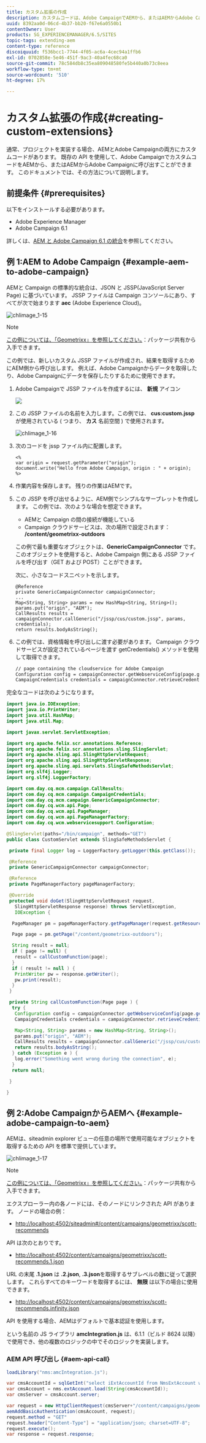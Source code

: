 ```yaml
---
title: カスタム拡張の作成
description: カスタムコードは、Adobe CampaignでAEMから、またはAEMからAdobe Campaignに呼び出すことができます。
uuid: 8392aa0d-06cd-4b37-bb20-f67e6a0550b1
contentOwner: User
products: SG_EXPERIENCEMANAGER/6.5/SITES
topic-tags: extending-aem
content-type: reference
discoiquuid: f536bcc1-7744-4f05-ac6a-4cec94a1ffb6
exl-id: 0702858e-5e46-451f-9ac3-40a4fec68ca0
source-git-commit: 78c584db8c35ea809048580fe5b440a0b73c8eea
workflow-type: tm+mt
source-wordcount: '510'
ht-degree: 17%

---
```


# カスタム拡張の作成{#creating-custom-extensions}

通常、プロジェクトを実装する場合、AEMとAdobe Campaignの両方にカスタムコードがあります。 既存の API を使用して、Adobe CampaignでカスタムコードをAEMから、またはAEMからAdobe Campaignに呼び出すことができます。 このドキュメントでは、その方法について説明します。

## 前提条件 {#prerequisites}

以下をインストールする必要があります。

* Adobe Experience Manager
* Adobe Campaign 6.1

詳しくは、[AEM と Adobe Campaign 6.1 の統合](/help/sites-administering/campaignonpremise.md)を参照してください。

## 例 1:AEM to Adobe Campaign {#example-aem-to-adobe-campaign}

AEMと Campaign の標準的な統合は、JSON と JSSP(JavaScript Server Page) に基づいています。 JSSP ファイルは Campaign コンソールにあり、すべてが次で始まります **aec** (Adobe Experience Cloud)。

![chlimage_1-15](assets/chlimage_1-15a.png)

>[!NOTE]
>
>[この例については、「Geometrixx」を参照してください。](/help/sites-developing/we-retail.md)：パッケージ共有から入手できます。

この例では、新しいカスタム JSSP ファイルが作成され、結果を取得するためにAEM側から呼び出します。 例えば、Adobe Campaignからデータを取得したり、Adobe Campaignにデータを保存したりするために使用できます。

1. Adobe Campaignで JSSP ファイルを作成するには、 **新規** アイコン

   ![](do-not-localize/chlimage_1-4a.png)

1. この JSSP ファイルの名前を入力します。この例では、 **cus:custom.jssp** が使用されている ( つまり、 **カス** 名前空間 ) で使用されます。

   ![chlimage_1-16](assets/chlimage_1-16a.png)

1. 次のコードを jssp ファイル内に配置します。

   ```
   <%
   var origin = request.getParameter("origin");
   document.write("Hello from Adobe Campaign, origin : " + origin);
   %>
   ```

1. 作業内容を保存します。 残りの作業はAEMです。
1. この JSSP を呼び出せるように、AEM側でシンプルなサーブレットを作成します。 この例では、次のような場合を想定できます。

   * AEMと Campaign の間の接続が機能している
   * Campaign クラウドサービスは、次の場所で設定されます： **/content/geometrixx-outdoors**

   この例で最も重要なオブジェクトは、**GenericCampaignConnector** です。このオブジェクトを使用すると、Adobe Campaign 側にある JSSP ファイルを呼び出す（GET および POST）ことができます。

   次に、小さなコードスニペットを示します。

   ```
   @Reference
   private GenericCampaignConnector campaignConnector;
   ...
   Map<String, String> params = new HashMap<String, String>();
   params.put("origin", "AEM");
   CallResults results = campaignConnector.callGeneric("/jssp/cus/custom.jssp", params, credentials);
   return results.bodyAsString();
   ```

1. この例では、資格情報を呼び出しに渡す必要があります。 Campaign クラウドサービスが設定されているページを渡す getCredentials() メソッドを使用して取得できます。

   ```xml
   // page containing the cloudservice for Adobe Campaign
   Configuration config = campaignConnector.getWebserviceConfig(page.getContentResource().getParent());
   CampaignCredentials credentials = campaignConnector.retrieveCredentials(config);
   ```

完全なコードは次のようになります。

```java
import java.io.IOException;
import java.io.PrintWriter;
import java.util.HashMap;
import java.util.Map;

import javax.servlet.ServletException;

import org.apache.felix.scr.annotations.Reference;
import org.apache.felix.scr.annotations.sling.SlingServlet;
import org.apache.sling.api.SlingHttpServletRequest;
import org.apache.sling.api.SlingHttpServletResponse;
import org.apache.sling.api.servlets.SlingSafeMethodsServlet;
import org.slf4j.Logger;
import org.slf4j.LoggerFactory;

import com.day.cq.mcm.campaign.CallResults;
import com.day.cq.mcm.campaign.CampaignCredentials;
import com.day.cq.mcm.campaign.GenericCampaignConnector;
import com.day.cq.wcm.api.Page;
import com.day.cq.wcm.api.PageManager;
import com.day.cq.wcm.api.PageManagerFactory;
import com.day.cq.wcm.webservicesupport.Configuration;

@SlingServlet(paths="/bin/campaign", methods="GET")
public class CustomServlet extends SlingSafeMethodsServlet {

 private final Logger log = LoggerFactory.getLogger(this.getClass());

 @Reference
 private GenericCampaignConnector campaignConnector;

 @Reference
 private PageManagerFactory pageManagerFactory;

 @Override
 protected void doGet(SlingHttpServletRequest request,
   SlingHttpServletResponse response) throws ServletException,
   IOException {

  PageManager pm = pageManagerFactory.getPageManager(request.getResourceResolver());

  Page page = pm.getPage("/content/geometrixx-outdoors");

  String result = null;
  if ( page != null) {
   result = callCustomFunction(page);
  }
  if ( result != null ) {
   PrintWriter pw = response.getWriter();
   pw.print(result);
  }
 }

 private String callCustomFunction(Page page ) {
  try {
   Configuration config = campaignConnector.getWebserviceConfig(page.getContentResource().getParent());
   CampaignCredentials credentials = campaignConnector.retrieveCredentials(config);

   Map<String, String> params = new HashMap<String, String>();
   params.put("origin", "AEM");
   CallResults results = campaignConnector.callGeneric("/jssp/cus/custom.jssp", params, credentials);
   return results.bodyAsString();
  } catch (Exception e ) {
   log.error("Something went wrong during the connection", e);
  }
  return null;

 }

}
```

## 例 2:Adobe CampaignからAEMへ {#example-adobe-campaign-to-aem}

AEMは、siteadmin explorer ビューの任意の場所で使用可能なオブジェクトを取得するための API を標準で提供しています。

![chlimage_1-17](assets/chlimage_1-17a.png)

>[!NOTE]
>
>[この例については、「Geometrixx」を参照してください。](/help/sites-developing/we-retail.md)：パッケージ共有から入手できます。

エクスプローラー内の各ノードには、そのノードにリンクされた API があります。 ノードの場合の例：

* [http://localhost:4502/siteadmin#/content/campaigns/geometrixx/scott-recommends](http://localhost:4502/siteadmin#/content/campaigns/geometrixx/scott-recommends)

API は次のとおりです。

* [http://localhost:4502/content/campaigns/geometrixx/scott-recommends.1.json](http://localhost:4502/content/campaigns/geometrixx/scott-recommends.2.json)

URL の末尾 **.1.json** は **.2.json**, **.3.json**&#x200B;を取得するサブレベルの数に従って選択します。 これらすべてのキーワードを取得するには、 **無限** は以下の場合に使用できます。

* [http://localhost:4502/content/campaigns/geometrixx/scott-recommends.infinity.json](http://localhost:4502/content/campaigns/geometrixx/scott-recommends.2.json)

API を使用する場合、AEMはデフォルトで基本認証を使用します。

という名前の JS ライブラリ **amcIntegration.js** は、6.1.1（ビルド 8624 以降）で使用でき、他の複数のロジックの中でそのロジックを実装します。

### AEM API 呼び出し {#aem-api-call}

```java
loadLibrary("nms:amcIntegration.js");

var cmsAccountId = sqlGetInt("select iExtAccountId from NmsExtAccount where sName=$(sz)","aemInstance")
var cmsAccount = nms.extAccount.load(String(cmsAccountId));
var cmsServer = cmsAccount.server;

var request = new HttpClientRequest(cmsServer+"/content/campaigns/geometrixx.infinity.json")
aemAddBasicAuthentication(cmsAccount, request);
request.method = "GET"
request.header["Content-Type"] = "application/json; charset=UTF-8";
request.execute();
var response = request.response;
```
